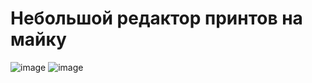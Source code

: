 # Небольшой редактор принтов на майку
![image](https://user-images.githubusercontent.com/72702845/170045376-70f95e7b-dbfa-46e7-ae51-c9f3448147b3.png)
![image](https://user-images.githubusercontent.com/72702845/170045912-f4cdf48f-0018-4413-b8db-b59e1032129b.png)

